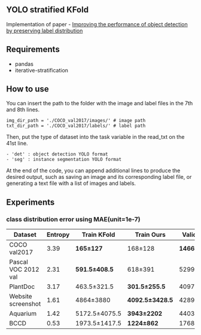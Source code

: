 ## YOLO stratified KFold
Implementation of paper - [Improving the performance of object detection by preserving label distribution](no)

## Requirements
- pandas
- iterative-stratification

## How to use
You can insert the path to the folder with the image and label files in the 7th and 8th lines.
```
img_dir_path = './COCO_val2017/images/' # image path
txt_dir_path = './COCO_val2017/labels/' # label path
```

Then, put the type of dataset into the task variable in the read_txt on the 41st line.
```
- 'det' : object detection YOLO format
- 'seg' : instance segmentation YOLO format
```

At the end of the code, you can append additional lines to produce the desired output, such as saving an image and its corresponding label file, or generating a text file with a list of images and labels.

## Experiments
### class distribution error using MAE(unit=1e-7)
| **Dataset**          | **Entropy** | **Train KFold**        | **Train Ours**         | **Validation KFold**          | **Validation Ours**           |
|----------------------|-------------|------------------------|------------------------|-------------------------------|-------------------------------|
| COCO val2017         | 3.39        | **165±127**            | 168±128                | **1466.5±1126.5**             | 1506.5±1144.5                 |
| Pascal VOC 2012 val  | 2.31        | **591.5±408.5**        | 618±391                | 5299±3712                     | **5279±3330**                 |
| PlantDoc             | 3.17        | 463.5±321.5            | **301.5±255.5**        | 4097±2803                     | **2614.5±2205.5**             |
| Website screenshot   | 1.61        | 4864±3880              | **4092.5±3428.5**      | 42897±34009                   | **35538.5±29582.5**           |
| Aquarium             | 1.42        | 5172.5±4075.5          | **3943±2202**          | 44031.5±33452.5               | **38541±22795**               |
| BCCD                 | 0.53        | 1973.5±1417.5          | **1224±862**           | 17683.5±12738.5               | **11459±8186**                |
